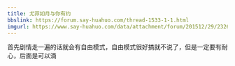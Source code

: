 ```yaml
---
title: 尤菲如月与你有约
bbslink: https://forum.say-huahuo.com/thread-1533-1-1.html
imgurl: https://www.say-huahuo.com/data/attachment/forum/201512/29/232610lolu3f3s7zbn3f9o.jpg
---
```


首先剧情走一遍的话就会有自由模式，自由模式很好搞就不说了，但是一定要有耐心，后面是可以滴<!--more-->
